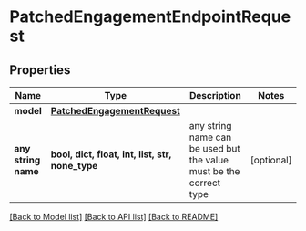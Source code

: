 # PatchedEngagementEndpointRequest

## Properties

| Name                | Type                                                        | Description                                                        | Notes      |
| ------------------- | ----------------------------------------------------------- | ------------------------------------------------------------------ | ---------- |
| **model**           | [**PatchedEngagementRequest**](PatchedEngagementRequest.md) |                                                                    |
| **any string name** | **bool, dict, float, int, list, str, none_type**            | any string name can be used but the value must be the correct type | [optional] |

[[Back to Model list]](../README.md#documentation-for-models) [[Back to API list]](../README.md#documentation-for-api-endpoints) [[Back to README]](../README.md)
